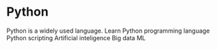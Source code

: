 # Python
Python is a widely used language.
Learn Python programming language 
Python scripting
Artificial inteligence 
Big data
ML
